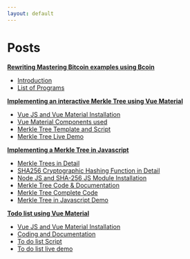 ```yaml
---
layout: default
---
```


# Posts

**[Rewriting Mastering Bitcoin examples using Bcoin](./mastering-bitcoin-using-bcoin.html)** <br>

* [Introduction](./mastering-bitcoin-using-bcoin.html)
* [List of Programs](./list-of-programs.html)

**[Implementing an interactive Merkle Tree using Vue Material](./Merkletree-VUEJS/merkle-tree-vuejs.html)** <br>

* [Vue JS and Vue Material Installation](./Merkletree-VUEJS/merkle-tree-vuejs.html) <br>
* [Vue Material Components used](./Merkletree-VUEJS/vue-material-components.html) <br>
* [Merkle Tree Template and Script](./Merkletree-VUEJS/merkle-tree-script.html) <br>
* [Merkle Tree Live Demo](./Merkletree-VUEJS/merkle-tree-live-demo.html) <br>

**[Implementing a Merkle Tree in Javascript](./Merkletree-JS/merkle-tree-js.html)** <br>

* [Merkle Trees in Detail](./Merkletree-JS/merkle-tree-js.html) <br>
* [SHA256 Cryptographic Hashing Function in Detail](./Merkletree-JS/sha-256-description.html) <br>
* [Node JS and SHA-256 JS Module Installation](./Merkletree-JS/node-js-installation.html) <br>
* [Merkle Tree Code & Documentation](./Merkletree-JS/merkle-tree-code.html) <br>
* [Merkle Tree Complete Code](./Merkletree-JS/merkle-tree-full-code.html)
* [Merkle Tree in Javascript Demo](./Merkletree-JS/merkle-tree-demo.html) <br>

**[Todo list using Vue Material](./Todo-list-using-Vue-Material/vue-material-app.html)** <br>

* [Vue JS and Vue Material Installation](./Todo-list-using-Vue-Material/vue-material-app.html) <br>
* [Coding and Documentation](./Todo-list-using-Vue-Material/vue-material-app-coding.html) <br>
* [To do list Script](./Todo-list-using-Vue-Material/vue-material-app-script.html) <br>
* [To do list live demo](./Todo-list-using-Vue-Material/vue-material-app-live-demo.html) <br>
